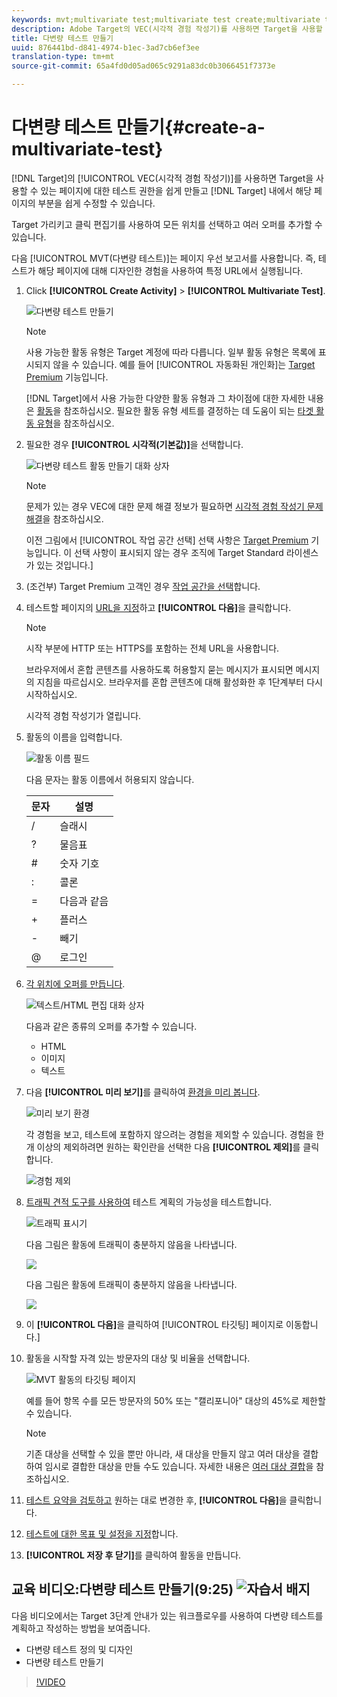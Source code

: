 ```yaml
---
keywords: mvt;multivariate test;multivariate test create;multivariate test creating;mvt create;mvt creating;mvt how;multivariate test how
description: Adobe Target의 VEC(시각적 경험 작성기)를 사용하면 Target을 사용할 수 있는 페이지에 MVT(다변량 테스트) 권한을 쉽게 만들고 Target 내에서 해당 페이지의 부분을 수정할 수 있습니다.
title: 다변량 테스트 만들기
uuid: 876441bd-d841-4974-b1ec-3ad7cb6ef3ee
translation-type: tm+mt
source-git-commit: 65a4fd0d05ad065c9291a83dc0b3066451f7373e

---
```



# 다변량 테스트 만들기{#create-a-multivariate-test}

[!DNL Target]의 [!UICONTROL VEC(시각적 경험 작성기)]를 사용하면 Target을 사용할 수 있는 페이지에 대한 테스트 권한을 쉽게 만들고 [!DNL Target] 내에서 해당 페이지의 부분을 쉽게 수정할 수 있습니다.

Target 가리키고 클릭 편집기를 사용하여 모든 위치를 선택하고 여러 오퍼를 추가할 수 있습니다.

다음 [!UICONTROL MVT(다변량 테스트)]는 페이지 우선 보고서를 사용합니다. 즉, 테스트가 해당 페이지에 대해 디자인한 경험을 사용하여 특정 URL에서 실행됩니다.

1. Click **[!UICONTROL Create Activity]** > **[!UICONTROL Multivariate Test]**.

   ![다변량 테스트 만들기](/help/c-activities/c-multivariate-testing/t-create-multivariate-test/assets/create-multivariate.png)

   >[!NOTE]
   >
   >사용 가능한 활동 유형은 Target 계정에 따라 다릅니다. 일부 활동 유형은 목록에 표시되지 않을 수 있습니다. 예를 들어 [!UICONTROL 자동화된 개인화]는 [Target Premium](/help/c-intro/intro.md#premium) 기능입니다.
   >
   >[!DNL Target]에서 사용 가능한 다양한 활동 유형과 그 차이점에 대한 자세한 내용은 [활동](../../../c-activities/activities.md#concept_D317A95A1AB54674BA7AB65C7985BA03)을 참조하십시오. 필요한 활동 유형 세트를 결정하는 데 도움이 되는 [타겟 활동 유형](/help/c-activities/target-activities-guide.md)을 참조하십시오.

1. 필요한 경우 **[!UICONTROL 시각적(기본값)]**&#x200B;을 선택합니다.

   ![다변량 테스트 활동 만들기 대화 상자](/help/c-activities/c-multivariate-testing/t-create-multivariate-test/assets/create-mvt-dialog.png)

   >[!NOTE]
   >
   >문제가 있는 경우 VEC에 대한 문제 해결 정보가 필요하면 [시각적 경험 작성기 문제 해결](/help/c-experiences/c-visual-experience-composer/r-troubleshoot-composer/troubleshoot-composer.md)을 참조하십시오.
   >
   >이전 그림에서 [!UICONTROL 작업 공간 선택] 선택 사항은 [Target Premium](/help/c-intro/intro.md) 기능입니다. 이 선택 사항이 표시되지 않는 경우 조직에 Target Standard 라이센스가 있는 것입니다.]

1. (조건부) Target Premium 고객인 경우 [작업 공간을 선택](/help/administrating-target/c-user-management/property-channel/property-channel.md)합니다.

1. 테스트할 페이지의 [URL을 지정](../../../c-activities/c-multivariate-testing/t-create-multivariate-test/url.md#concept_C12E4A85FF3B4E518E3110F6CF1AF9C0)하고 **[!UICONTROL 다음]**&#x200B;을 클릭합니다.

   >[!NOTE]
   >
   >시작 부분에 HTTP 또는 HTTPS를 포함하는 전체 URL을 사용합니다.

   브라우저에서 혼합 콘텐츠를 사용하도록 허용할지 묻는 메시지가 표시되면 메시지의 지침을 따르십시오. 브라우저를 혼합 콘텐츠에 대해 활성화한 후 1단계부터 다시 시작하십시오.

   시각적 경험 작성기가 열립니다.

1. 활동의 이름을 입력합니다.

   ![활동 이름 필드](/help/c-activities/c-multivariate-testing/t-create-multivariate-test/assets/activityname.png)

   다음 문자는 활동 이름에서 허용되지 않습니다.

   | 문자 | 설명 |
   |--- |--- |
   | / | 슬래시 |
   | ? | 물음표 |
   | # | 숫자 기호 |
   | : | 콜론 |
   | = | 다음과 같음 |
   | + | 플러스 |
   | - | 빼기 |
   | @ | 로그인 |

1. [각 위치에 오퍼를 만듭니다](../../../c-activities/c-multivariate-testing/t-create-multivariate-test/add-offers.md#concept_DCE6B45C30F7419B8EC17AFDEE8D8AA6).

   ![텍스트/HTML 편집 대화 상자](/help/c-activities/c-multivariate-testing/t-create-multivariate-test/assets/editoffers.png)

   다음과 같은 종류의 오퍼를 추가할 수 있습니다.

   * HTML
   * 이미지
   * 텍스트

1. 다음 **[!UICONTROL 미리 보기]**&#x200B;를 클릭하여 [환경을 미리 봅니다](/help/c-activities/c-multivariate-testing/t-create-multivariate-test/preview-experiences.md).

   ![미리 보기 환경](/help/c-activities/c-multivariate-testing/t-create-multivariate-test/assets/preview-mvt.png)

   각 경험을 보고, 테스트에 포함하지 않으려는 경험을 제외할 수 있습니다. 경험을 한 개 이상의 제외하려면 원하는 확인란을 선택한 다음 **[!UICONTROL 제외]**&#x200B;를 클릭합니다.

   ![경험 제외](/help/c-activities/c-multivariate-testing/t-create-multivariate-test/assets/preview-mvt-exclude.png)

1. [트래픽 견적 도구를 사용하여](../../../c-activities/c-multivariate-testing/t-create-multivariate-test/traffic-estimator.md#task_71AA6922AFD447EA8C5E610A78ABA714) 테스트 계획의 가능성을 테스트합니다.

   ![트래픽 표시기](/help/c-activities/c-multivariate-testing/t-create-multivariate-test/assets/mvt-traffic-indicator.png)

   다음 그림은 활동에 트래픽이 충분하지 않음을 나타냅니다.

   ![](assets/estimator.png)

   다음 그림은 활동에 트래픽이 충분하지 않음을 나타냅니다.

   ![](assets/estimator2.png)

1. 이 **[!UICONTROL 다음]**&#x200B;을 클릭하여 [!UICONTROL 타깃팅] 페이지로 이동합니다.]

1. 활동을 시작할 자격 있는 방문자의 대상 및 비율을 선택합니다.

   ![MVT 활동의 타깃팅 페이지](/help/c-activities/c-multivariate-testing/t-create-multivariate-test/assets/mvt_audperc.png)

   예를 들어 항목 수를 모든 방문자의 50% 또는 &quot;캘리포니아&quot; 대상의 45%로 제한할 수 있습니다.

   >[!NOTE]
   >
   >기존 대상을 선택할 수 있을 뿐만 아니라, 새 대상을 만들지 않고 여러 대상을 결합하여 임시로 결합한 대상을 만들 수도 있습니다. 자세한 내용은 [여러 대상 결합](../../../c-target/combining-multiple-audiences.md#concept_A7386F1EA4394BD2AB72399C225981E5)을 참조하십시오.

1. [테스트 요약을 검토하고](../../../c-activities/c-multivariate-testing/t-create-multivariate-test/test-summary.md#reference_971AB225963A4DC18EEB5B0E20F0A4A7) 원하는 대로 변경한 후, **[!UICONTROL 다음]**&#x200B;을 클릭합니다.

1. [테스트에 대한 목표 및 설정을 지정](../../../c-activities/c-multivariate-testing/t-create-multivariate-test/goals-and-settings.md#reference_B25389FD6F3A4989801E740364B089CC)합니다.

1. **[!UICONTROL 저장 후 닫기]**&#x200B;를 클릭하여 활동을 만듭니다.

## 교육 비디오:다변량 테스트 만들기(9:25) ![자습서 배지](/help/assets/tutorial.png)

다음 비디오에서는 Target 3단계 안내가 있는 워크플로우를 사용하여 다변량 테스트를 계획하고 작성하는 방법을 보여줍니다.

* 다변량 테스트 정의 및 디자인
* 다변량 테스트 만들기

>[!VIDEO](https://video.tv.adobe.com/v/17395)
